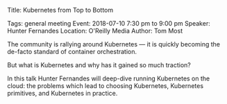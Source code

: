 Title: Kubernetes from Top to Bottom

Tags: general meeting
Event: 2018-07-10 7:30 pm to 9:00 pm
Speaker: Hunter Fernandes
Location: O'Reilly Media
Author: Tom Most

The community is rallying around Kubernetes — it is quickly becoming the de-facto standard of container orchestration.

But what is Kubernetes and why has it gained so much traction?

In this talk Hunter Fernandes will deep-dive running Kubernetes on the cloud: the problems which lead to choosing Kubernetes, Kubernetes primitives, and Kubernetes in practice.
